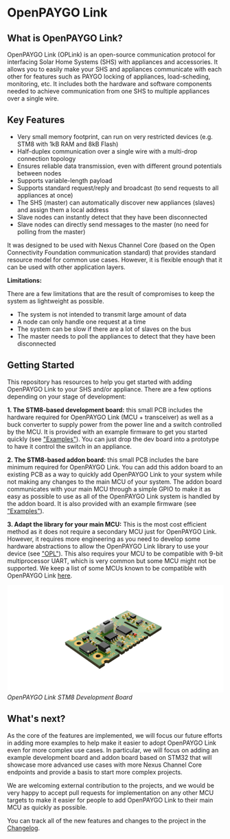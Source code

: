 # OpenPAYGO Link

## What is OpenPAYGO Link?

OpenPAYGO Link (OPLink) is an open-source communication protocol for interfacing Solar Home Systems (SHS) with appliances and accessories. It allows you to easily make your SHS and appliances communicate with each other for features such as PAYGO locking of appliances, load-scheding, monitoring, etc. It includes both the hardware and software components needed to achieve communication from one SHS to multiple appliances over a single wire. 

## Key Features

* Very small memory footprint, can run on very restricted devices (e.g. STM8 with 1kB RAM and 8kB Flash)
* Half-duplex communication over a single wire with a multi-drop connection topology 
* Ensures reliable data transmission, even with different ground potentials between nodes 
* Supports variable-length payload 
* Supports standard request/reply and broadcast (to send requests to all appliances at once)
* The SHS (master) can automatically discover new appliances (slaves) and assign them a local address
* Slave nodes can instantly detect that they have been disconnected
* Slave nodes can directly send messages to the master (no need for polling from the master) 

It was designed to be used with Nexus Channel Core (based on the Open Connectivity Foundation communication standard) that provides standard resource model for common use cases. However, it is flexible enough that it can  be used with other application layers. 


**Limitations:**

There are a few limitations that are the result of compromises to keep the system as lightweight as possible. 

* The system is not intended to transmit large amount of data
* A node can only handle one request at a time
* The system can be slow if there are a lot of slaves on the bus
* The master needs to poll the appliances to detect that they have been disconnected

## Getting Started

This repository has resources to help you get started with adding OpenPAYGO Link to your SHS and/or appliance. There are a few options depending on your stage of development: 

**1. The STM8-based development board:** this small PCB includes the hardware required for OpenPAYGO Link (MCU + transceiver) as well as a buck converter to supply power from the power line and a switch controlled by the MCU. It is provided with an example firmware to get you started quickly (see ["Examples"](Examples/)). You can just drop the dev board into a prototype to have it control the switch in an appliance. 

**2. The STM8-based addon board:** this small PCB includes the bare minimum required for OpenPAYGO Link. You can add this addon board to an existing PCB as a way to quickly add OpenPAYGO Link to your system while not making any changes to the main MCU of your system. The addon board communicates with your main MCU through a simple GPIO to make it as easy as possible to use as all of the OpenPAYGO Link system is handled by the addon board. It is also provided with an example firmware (see ["Examples"](Examples/)). 

**3. Adapt the library for your main MCU:** This is the most cost efficient method as it does not require a secondary MCU just for OpenPAYGO Link. However, it requires more engineering as you need to develop some hardware abstractions to allow the OpenPAYGO Link library to use your device (see ["OPL"](OPL/)). This also requires your MCU to be compatible with 9-bit multiprocessor UART, which is very common but some MCU might not be supported. We keep a list of some MCUs known to be compatible with OpenPAYGO Link [here](Documentation/compatible_mcus.md). 

![OpenPAYGO Link STM8 Development Board](Documentation/images/dev_board.png)
*OpenPAYGO Link STM8 Development Board*


## What's next? 

As the core of the features are implemented, we will focus our future efforts in adding more examples to help make it easier to adopt OpenPAYGO Link even for more complex use cases. In particular, we will focus on adding an example development board and addon board based on STM32 that will showcase more advanced use cases with more Nexus Channel Core endpoints and provide a basis to start more complex projects. 

We are welcoming external contribution to the projects, and we would be very happy to accept pull requests for implementation on any other MCU targets to make it easier for people to add OpenPAYGO Link to their main MCU as quickly as possible. 

You can track all of the new features and changes to the project in the [Changelog](CHANGELOG.md). 